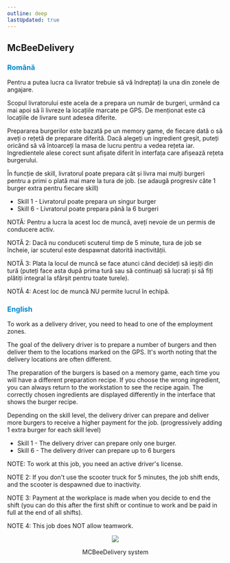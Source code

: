 ```yaml
---
outline: deep
lastUpdated: true
---
```


## McBeeDelivery

### <span style="color: #0088CC">Română</span>

Pentru a putea lucra ca livrator trebuie să vă îndreptați la una din zonele de angajare.

Scopul livratorului este acela de a prepara un număr de burgeri, urmând ca mai apoi să îi livreze la locațiile marcate pe GPS. De menționat este că locațiile de livrare sunt adesea diferite.

Prepararea burgerilor este bazată pe un memory game, de fiecare dată o să aveți o rețetă de preparare diferită. Dacă alegeți un ingredient greșit, puteți oricând să vă întoarceți la masa de lucru pentru a vedea rețeta iar. Ingredientele alese corect sunt afișate diferit în interfața care afișează rețeta burgerului. 

În funcție de skill, livratorul poate prepara cât și livra mai mulți burgeri pentru a primi o plată mai mare la tura de job. (se adaugă progresiv câte 1 burger extra pentru fiecare skill) 

- Skill 1 - Livratorul poate prepara un singur burger 
- Skill 6 - Livratorul poate prepara până la 6 burgeri

NOTĂ: Pentru a lucra la acest loc de muncă, aveți nevoie de un permis de conducere activ. 

NOTĂ 2: Dacă nu conduceti scuterul timp de 5 minute, tura de job se încheie, iar scuterul este despawnat datorită inactivității. 

NOTĂ 3: Plata la locul de muncă se face atunci când decideți să ieșiți din tură (puteți face asta după prima tură sau să continuați să lucrați și să fiți plătiți integral la sfârșit pentru toate turele). 

NOTĂ 4: Acest loc de muncă NU permite lucrul în echipă.

### <span style="color: #0088CC">English</span>

To work as a delivery driver, you need to head to one of the employment zones.

The goal of the delivery driver is to prepare a number of burgers and then deliver them to the locations marked on the GPS. It's worth noting that the delivery locations are often different.

The preparation of the burgers is based on a memory game, each time you will have a different preparation recipe. If you choose the wrong ingredient, you can always return to the workstation to see the recipe again. The correctly chosen ingredients are displayed differently in the interface that shows the burger recipe.

Depending on the skill level, the delivery driver can prepare and deliver more burgers to receive a higher payment for the job. (progressively adding 1 extra burger for each skill level) 

- Skill 1 - The delivery driver can prepare only one burger. 
- Skill 6 - The delivery driver can prepare up to 6 burgers

NOTE: To work at this job, you need an active driver's license. 

NOTE 2: If you don't use the scooter truck for 5 minutes, the job shift ends, and the scooter is despawned due to inactivity. 

NOTE 3: Payment at the workplace is made when you decide to end the shift (you can do this after the first shift or continue to work and be paid in full at the end of all shifts). 

NOTE 4: This job does NOT allow teamwork.

<p align="center"><img src="https://i.imgur.com/UDiJlxm.gif"/></p>
<p style="text-align: center">MCBeeDelivery system</p>